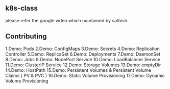 ## k8s-class

please refer the google video which mantained by sathish. 

## Contributing

1.Demo: Pods
2.Demo: ConfigMaps
3.Demo: Secrets
4.Demo: Replication Controller
5.Demo: ReplicaSet
6.Demo: Deployments
7.Demo: DaemonSet
8.Demo: Jobs
9.Demo: NodePort Service
10.Demo: LoadBalancer Service
11.Demo: ClusterIP Service
12.Demo: Storage Volumes
13.Demo: emptyDir
14.Demo: HostPath
15.Demo: Persistent Volumes & Persistent Volume Claims ( PV & PVC )
16.Demo: Static Volume Provisioning
17.Demo: Dynamic Volume Provisioning



